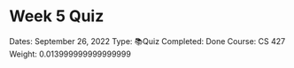 # Week 5 Quiz

Dates: September 26, 2022
Type: 📚Quiz
Completed: Done
Course: CS 427
Weight: 0.013999999999999999